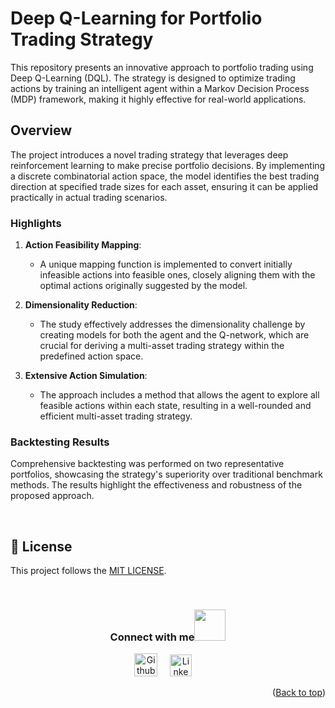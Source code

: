 # Deep Q-Learning for Portfolio Trading Strategy

This repository presents an innovative approach to portfolio trading using Deep Q-Learning (DQL). The strategy is designed to optimize trading actions by training an intelligent agent within a Markov Decision Process (MDP) framework, making it highly effective for real-world applications.

## Overview

The project introduces a novel trading strategy that leverages deep reinforcement learning to make precise portfolio decisions. By implementing a discrete combinatorial action space, the model identifies the best trading direction at specified trade sizes for each asset, ensuring it can be applied practically in actual trading scenarios.

### Highlights

1. **Action Feasibility Mapping**:
   - A unique mapping function is implemented to convert initially infeasible actions into feasible ones, closely aligning them with the optimal actions originally suggested by the model.

2. **Dimensionality Reduction**:
   - The study effectively addresses the dimensionality challenge by creating models for both the agent and the Q-network, which are crucial for deriving a multi-asset trading strategy within the predefined action space.

3. **Extensive Action Simulation**:
   - The approach includes a method that allows the agent to explore all feasible actions within each state, resulting in a well-rounded and efficient multi-asset trading strategy.

### Backtesting Results

Comprehensive backtesting was performed on two representative portfolios, showcasing the strategy's superiority over traditional benchmark methods. The results highlight the effectiveness and robustness of the proposed approach.


<br />

## 🪪 License
This project follows the [MIT LICENSE](https://choosealicense.com/licenses/mit/).

<br />

<div align="center">
<h3> Connect with me<a href="https://gifyu.com/image/Zy2f"><img src="https://github.com/milaan9/milaan9/blob/main/Handshake.gif" width="50px"></a>
</h3> 
<p align="center">
    <a href="https://github.com/Syd-B" target="_blank" rel="noreferrer"><img alt="Github" width="37px" src="https://github.githubassets.com/assets/GitHub-Mark-ea2971cee799.png"></a> &nbsp&nbsp&nbsp
    <a href="https://www.linkedin.com/in/siddharth-butoliya-703760207/" target="_blank"><img alt="LinkedIn" width="35px" src="https://i.pinimg.com/736x/96/8e/a6/968ea62882943e88bbd318ae5fa67429.jpg"></a> &nbsp&nbsp&nbsp

<p align="right">(<a href="#top">Back to top</a>)</p>
</p> 
